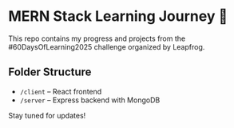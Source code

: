 # MERN Stack Learning Journey 🚀

This repo contains my progress and projects from the #60DaysOfLearning2025 challenge organized by Leapfrog.

## Folder Structure

- `/client` – React frontend
- `/server` – Express backend with MongoDB

Stay tuned for updates!
